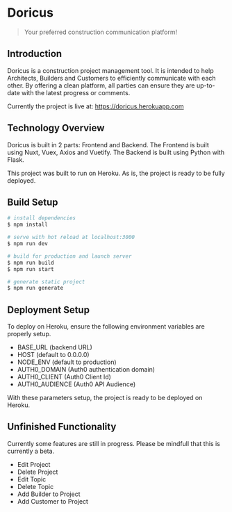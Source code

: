 # Doricus
> Your preferred construction communication platform!

## Introduction
Doricus is a construction project management tool. It is intended to help Architects, Builders and Customers to efficiently communicate with each other.
By offering a clean platform, all parties can ensure they are up-to-date with the latest progress or comments. 

Currently the project is live at: https://doricus.herokuapp.com

## Technology Overview

Doricus is built in 2 parts: Frontend and Backend. 
The Frontend is built using Nuxt, Vuex, Axios and Vuetify. 
The Backend is built using Python with Flask.

This project was built to run on Heroku. As is, the project is ready to be fully deployed.

## Build Setup

```bash
# install dependencies
$ npm install

# serve with hot reload at localhost:3000
$ npm run dev

# build for production and launch server
$ npm run build
$ npm run start

# generate static project
$ npm run generate
```
## Deployment Setup

To deploy on Heroku, ensure the following environment variables are properly setup.
- BASE_URL (backend URL)
- HOST (default to 0.0.0.0)
- NODE_ENV (default to production)
- AUTH0_DOMAIN (Auth0 authentication domain)
- AUTH0_CLIENT (Auth0 Client Id)
- AUTH0_AUDIENCE (Auth0 API Audience)

With these parameters setup, the project is ready to be deployed on Heroku.

## Unfinished Functionality

Currently some features are still in progress. Please be mindfull that this is currently a beta.

- Edit Project
- Delete Project
- Edit Topic
- Delete Topic
- Add Builder to Project
- Add Customer to Project